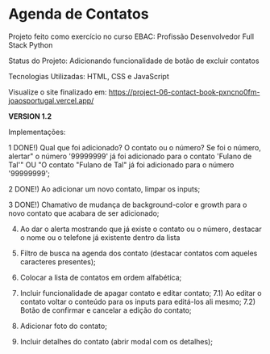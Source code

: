 <h1>Agenda de Contatos</h1>

Projeto feito como exercício no curso EBAC: Profissão Desenvolvedor Full Stack Python

Status do Projeto: Adicionando funcionalidade de botão de excluir contatos

Tecnologias Utilizadas: HTML, CSS e JavaScript

Visualize o site finalizado em: https://project-06-contact-book-pxncno0fm-joaosportugal.vercel.app/


<strong>VERSION 1.2</strong>

Implementações:

1 DONE!) Qual que foi adicionado? O contato ou o número? Se foi o número, alertar" o número '99999999' já foi adicionado para o contato 'Fulano de Tal'" OU "O contato "Fulano de Tal" já foi adicionado para o número '99999999';

2 DONE!) Ao adicionar um novo contato, limpar os inputs;

3 DONE!) Chamativo de mudança de background-color e growth para o novo contato que acabara de ser adicionado;

4) Ao dar o alerta mostrando que já existe o contato ou o número, destacar o nome ou o telefone já existente dentro da lista

5) Filtro de busca na agenda dos contato (destacar contatos com aqueles caracteres presentes);

6) Colocar a lista de contatos em ordem alfabética;

7) Incluir funcionalidade de apagar contato e editar contato;
7.1) Ao editar o contato voltar o conteúdo para os inputs para editá-los ali mesmo;
7.2) Botão de confirmar e cancelar a edição do contato;

8) Adicionar foto do contato;

9) Incluir detalhes do contato (abrir modal com os detalhes);


